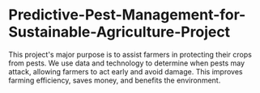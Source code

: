 # Predictive-Pest-Management-for-Sustainable-Agriculture-Project
This project's major purpose is to assist farmers in protecting their crops from pests. We use data and technology to determine when pests may attack, allowing farmers to act early and avoid damage. This improves farming efficiency, saves money, and benefits the environment.
